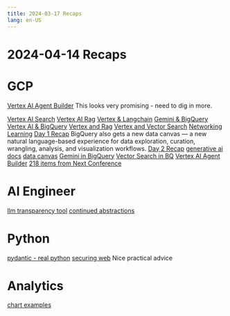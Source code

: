 ```yaml
---
title: 2024-03-17 Recaps
lang: en-US
---
```


# 2024-04-14 Recaps

# GCP

[Vertex AI Agent Builder](https://cloud.google.com/products/agent-builder?hl=en)
This looks very promising - need to dig in more.

[Vertex AI Search](https://cloud.google.com/enterprise-search?hl=en)
[Vertex AI Rag](https://cloud.google.com/blog/products/ai-machine-learning/generative-ai-applications-with-vertex-ai-palm-2-models-and-langchain)
[Vertex & Langchain](https://cloud.google.com/blog/products/databases/build-rag-applications-with-langchain-and-google-cloud)
[Gemini & BigQuery](https://cloud.google.com/blog/products/data-analytics/gemini-pro-available-in-bigquery-through-vertex-ai)
[Vertex AI & BigQuery](https://cloud.google.com/blog/products/data-analytics/bring-generative-ai-to-bigquery-with-vertex-ai-integration)
[Vertex and Rag](https://cloud.google.com/blog/products/ai-machine-learning/rags-powered-by-google-search-technology-part-1)
[Vertex and Vector Search](https://cloud.google.com/blog/products/data-analytics/introducing-new-vector-search-capabilities-in-bigquery)
[Networking Learning](https://cloud.google.com/blog/products/networking/learn-how-to-network-in-the-cloud)
[Day 1 Recap](https://cloud.google.com/blog/topics/google-cloud-next/next24-day-1-recap)
BigQuery also gets a new data canvas — a new natural language-based experience for data exploration, curation, wrangling, analysis, and visualization workflows.
[Day 2 Recap](https://cloud.google.com/blog/topics/google-cloud-next/next24-day-2-recap)
[generative ai docs](https://cloud.google.com/vertex-ai/generative-ai/docs/learn/overview)
[data canvas](https://cloud.google.com/bigquery/docs/data-canvas)
[Gemini in BigQuery](https://cloud.google.com/gemini/docs/bigquery/overview)
[Vector Search in BQ](https://cloud.google.com/blog/products/data-analytics/introducing-new-vector-search-capabilities-in-bigquery)
[Vertex AI Agent Builder](https://cloud.google.com/blog/products/ai-machine-learning/build-generative-ai-experiences-with-vertex-ai-agent-builder)
[218 items from Next Conference](https://cloud.google.com/blog/topics/google-cloud-next/google-cloud-next-2024-wrap-up)

# AI Engineer

[llm transparency tool](https://github.com/facebookresearch/llm-transparency-tool)
[continued abstractions](https://cohere.com/blog/rerank-3)

# Python

[pydantic - real python](https://realpython.com/python-pydantic/)
[securing web](https://www.arjancodes.com/blog/best-practices-for-securing-python-applications/)
Nice practical advice

# Analytics

[chart examples](https://python-graph-gallery.com/best-python-chart-examples/)

